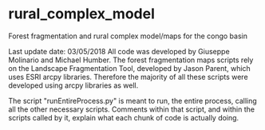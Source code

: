 # rural_complex_model
Forest fragmentation and rural complex model/maps for the congo basin 

Last update date: 03/05/2018
All code was developed by Giuseppe Molinario and Michael Humber.
The forest fragmentation maps scripts rely on the Landscape Fragmentation Tool, developed by Jason Parent, which uses ESRI arcpy libraries. Therefore the majority of all these scripts were developed using arcpy libraries as well. 

The script "runEntireProcess.py" is meant to run, the entire process, calling all the other necessary scripts. Comments within that script, and within the scripts called by it, explain what each chunk of code is actually doing. 
